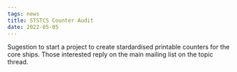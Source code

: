 ```yaml
---
tags: news
title: STSTCS Counter Audit
date: 2022-05-05
---
```

Sugestion to start a project to create stardardised printable counters for the core ships. Those interested reply on the main mailing list on the topic thread.